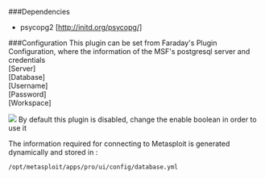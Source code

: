###Dependencies     

* psycopg2 [http://initd.org/psycopg/]  

###Configuration
This plugin can be set from Faraday's Plugin Configuration, where the information of the MSF's postgresql server and credentials  
[Server]  
[Database]  
[Username]  
[Password]  
[Workspace]  

![](https://raw.github.com/wiki/infobyte/faraday/images/Metasploit-Plugin.png)
By default this plugin is disabled, change the enable boolean in order to use it

The information required for connecting to Metasploit is generated dynamically and stored in :

    /opt/metasploit/apps/pro/ui/config/database.yml
